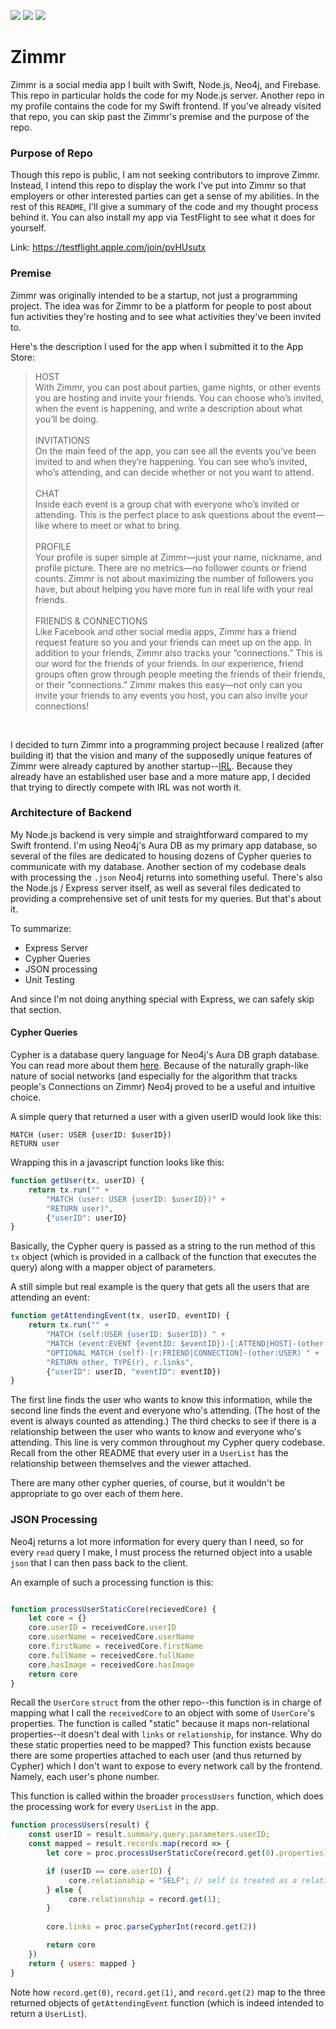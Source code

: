 <p>
    <img src="https://img.shields.io/badge/Node.js-16.13.2-green" />
    <img src="https://img.shields.io/badge/Express-4.17.2-blue" />
    <img src="https://img.shields.io/badge/Jest-27.4.7-red" />
</p>

# Zimmr

Zimmr is a social media app I built with Swift, Node.js, Neo4j, and Firebase. This repo in particular holds the code for my Node.js server. Another repo in my profile contains the code for my Swift frontend. If you've already visited that repo, you can skip past the Zimmr's premise and the purpose of the repo.

### Purpose of Repo

Though this repo is public, I am not seeking contributors to improve Zimmr. Instead, I intend this repo to display the work I've put into Zimmr so that employers or other interested parties can get a sense of my abilities. In the rest of this `README`, I'll give a summary of the code and my thought process behind it. You can also install my app via TestFlight to see what it does for yourself.

Link: https://testflight.apple.com/join/pvHUsutx

### Premise

Zimmr was originally intended to be a startup, not just a programming project. The idea was for Zimmr to be a platform for people to post about fun activities they're hosting and to see what activities they've been invited to.

Here's the description I used for the app when I submitted it to the App Store:

>HOST <br> With Zimmr, you can post about parties, game nights, or other events you are hosting and invite your friends. You can choose who’s invited, when the event is happening, and write a description about what you’ll be doing. <br><br> INVITATIONS <br>
On the main feed of the app, you can see all the events you’ve been invited to and when they’re happening. You can see who’s invited, who’s attending, and can decide whether or not you want to attend. <br><br> CHAT <br> Inside each event is a group chat with everyone who’s invited or attending. This is the perfect place to ask questions about the event—like where to meet or what to bring. <br><br> PROFILE <br>
Your profile is super simple at Zimmr—just your name, nickname, and profile picture. There are no metrics—no follower counts or friend counts. Zimmr is not about maximizing the number of followers you have, but about helping you have more fun in real life with your real friends. <br><br> FRIENDS & CONNECTIONS <br>
Like Facebook and other social media apps, Zimmr has a friend request feature so you and your friends can meet up on the app. In addition to your friends, Zimmr also tracks your “connections.” This is our word for the friends of your friends. In our experience, friend groups often grow through people meeting the friends of their friends, or their “connections.” Zimmr makes this easy—not only can you invite your friends to any events you host, you can also invite your connections!
<br>

I decided to turn Zimmr into a programming project because I realized (after building it) that the vision and many of the supposedly unique features of Zimmr were already captured by another startup--[IRL](https://www.irl.com/). Because they already have an established user base and a more mature app, I decided that trying to directly compete with IRL was not worth it.


### Architecture of Backend

My Node.js backend is very simple and straightforward compared to my Swift frontend. I'm using Neo4j's Aura DB as my primary app database, so several of the files are dedicated to housing dozens of Cypher queries to communicate with my database. Another section of my codebase deals with processing the `.json` Neo4j returns into something useful. There's also the Node.js / Express server itself, as well as several files dedicated to providing a comprehensive set of unit tests for my queries. But that's about it.

To summarize:

* Express Server
* Cypher Queries
* JSON processing
* Unit Testing

And since I'm not doing anything special with Express, we can safely skip that section. 

#### Cypher Queries

Cypher is a database query language for Neo4j's Aura DB graph database. You can read more about them [here](https://neo4j.com/). Because of the naturally graph-like nature of social networks (and especially for the algorithm that tracks people's Connections on Zimmr) Neo4j proved to be a useful and intuitive choice.


A simple query that returned a user with a given userID would look like this:

```cypher
MATCH (user: USER {userID: $userID})
RETURN user
```

Wrapping this in a javascript function looks like this:

```javascript
function getUser(tx, userID) {
    return tx.run("" +
        "MATCH (user: USER {userID: $userID})" +
        "RETURN user)",
        {"userID": userID}
}
```

Basically, the Cypher query is passed as a string to the run method of this `tx` object (which is provided in a callback of the function that executes the query) along with a mapper object of parameters. 

A still simple but real example is the query that gets all the users that are attending an event:

```javascript
function getAttendingEvent(tx, userID, eventID) {
    return tx.run("" +
        "MATCH (self:USER {userID: $userID}) " + 
        "MATCH (event:EVENT {eventID: $eventID})-[:ATTEND|HOST]-(other:USER) " + 
        "OPTIONAL MATCH (self)-[r:FRIEND|CONNECTION]-(other:USER) " + 
        "RETURN other, TYPE(r), r.links",
        {"userID": userID, "eventID": eventID})
}
```

The first line finds the user who wants to know this information, while the second line finds the event and everyone who's attending. (The host of the event is always counted as attending.) The third checks to see if there is a relationship between the user who wants to know and everyone who's attending. This line is very common throughout my Cypher query codebase. Recall from the other README that every user in a `UserList` has the relationship between themselves and the viewer attached.

There are many other cypher queries, of course, but it wouldn't be appropriate to go over each of them here. 


### JSON Processing

Neo4j returns a lot more information for every query than I need, so for every `read` query I make, I must process the returned object into a usable `json` that I can then pass back to the client. 

An example of such a processing function is this:

```javascript

function processUserStaticCore(recievedCore) {
    let core = {}
    core.userID = receivedCore.userID
    core.userName = receivedCore.userName
    core.firstName = receivedCore.firstName
    core.fullName = receivedCore.fullName
    core.hasImage = receivedCore.hasImage
    return core
}
```

Recall the `UserCore` `struct` from the other repo--this function is in charge of mapping what I call the `receivedCore` to an object with some of `UserCore`'s properties. The function is called "static" because it maps non-relational properties--it doesn't deal with `links` or `relationship`, for instance. Why do these static properties need to be mapped? This function exists because there are some properties attached to each user (and thus returned by Cypher) which I don't want to expose to every network call by the frontend. Namely, each user's phone number. 

This function is called within the broader `processUsers` function, which does the processing work for every `UserList` in the app.

```javascript
function processUsers(result) {
    const userID = result.summary.query.parameters.userID;
    const mapped = result.records.map(record => {
        let core = proc.processUserStaticCore(record.get(0).properties)

        if (userID == core.userID) {
             core.relationship = "SELF"; // self is treated as a relationship by the front end, but not in the database
        } else {
             core.relationship = record.get(1);
        }
     
        core.links = proc.parseCypherInt(record.get(2))

        return core
    })
    return { users: mapped }
}
```

Note how `record.get(0)`, `record.get(1)`, and `record.get(2)` map to the three returned objects of `getAttendingEvent` function (which is indeed intended to return a `UserList`). 




